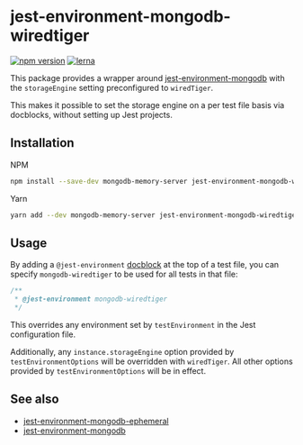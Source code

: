 # jest-environment-mongodb-wiredtiger

[![npm version](https://badge.fury.io/js/jest-environment-mongodb-wiredtiger.svg)](https://badge.fury.io/js/jest-environment-mongodb-wiredtiger)
[![lerna](https://img.shields.io/badge/maintained%20with-lerna-cc00ff.svg)](https://lernajs.io/)

This package provides a wrapper around
[jest-environment-mongodb](https://www.npmjs.com/package/jest-environment-mongodb)
with the `storageEngine` setting preconfigured to `wiredTiger`.

This makes it possible to set the storage engine on a per test file basis via
docblocks, without setting up Jest projects.

## Installation

NPM

```sh
npm install --save-dev mongodb-memory-server jest-environment-mongodb-wiredtiger
```

Yarn

```sh
yarn add --dev mongodb-memory-server jest-environment-mongodb-wiredtiger
```

## Usage

By adding a `@jest-environment`
[docblock](https://jestjs.io/docs/en/configuration#testenvironment-string) at
the top of a test file, you can specify `mongodb-wiredtiger` to be used for all
tests in that file:

```js
/**
 * @jest-environment mongodb-wiredtiger
 */
```

This overrides any environment set by `testEnvironment` in the Jest
configuration file.

Additionally, any `instance.storageEngine` option provided by
`testEnvironmentOptions` will be overridden with `wiredTiger`. All other options
provided by `testEnvironmentOptions` will be in effect.

## See also

- [jest-environment-mongodb-ephemeral](https://www.npmjs.com/package/jest-environment-mongodb-ephemeral)
- [jest-environment-mongodb](https://www.npmjs.com/package/jest-environment-mongodb)
